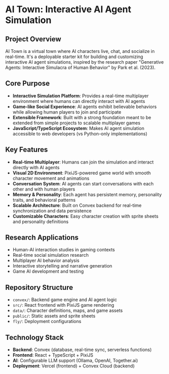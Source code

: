 # AI Town: Interactive AI Agent Simulation

## Project Overview
AI Town is a virtual town where AI characters live, chat, and socialize in real-time. It's a deployable starter kit for building and customizing interactive AI agent simulations, inspired by the research paper "Generative Agents: Interactive Simulacra of Human Behavior" by Park et al. (2023).

## Core Purpose
- **Interactive Simulation Platform**: Provides a real-time multiplayer environment where humans can directly interact with AI agents
- **Game-like Social Experience**: AI agents exhibit believable behaviors while allowing human players to join and participate
- **Extensible Framework**: Built with a strong foundation meant to be extended from simple projects to scalable multiplayer games
- **JavaScript/TypeScript Ecosystem**: Makes AI agent simulation accessible to web developers (vs Python-only implementations)

## Key Features
- **Real-time Multiplayer**: Humans can join the simulation and interact directly with AI agents
- **Visual 2D Environment**: PixiJS-powered game world with smooth character movement and animations
- **Conversation System**: AI agents can start conversations with each other and with human players
- **Memory & Personality**: Each agent has persistent memory, personality traits, and behavioral patterns
- **Scalable Architecture**: Built on Convex backend for real-time synchronization and data persistence
- **Customizable Characters**: Easy character creation with sprite sheets and personality definitions

## Research Applications
- Human-AI interaction studies in gaming contexts
- Real-time social simulation research
- Multiplayer AI behavior analysis
- Interactive storytelling and narrative generation
- Game AI development and testing

## Repository Structure
- `convex/`: Backend game engine and AI agent logic
- `src/`: React frontend with PixiJS game rendering
- `data/`: Character definitions, maps, and game assets
- `public/`: Static assets and sprite sheets
- `fly/`: Deployment configurations

## Technology Stack
- **Backend**: Convex (database, real-time sync, serverless functions)
- **Frontend**: React + TypeScript + PixiJS
- **AI**: Configurable LLM support (Ollama, OpenAI, Together.ai)
- **Deployment**: Vercel (frontend) + Convex Cloud (backend)
